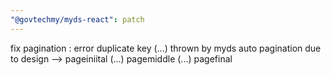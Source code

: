 ```yaml
---
"@govtechmy/myds-react": patch
---
```


fix pagination : error duplicate key (...) thrown by myds auto pagination due to design --> pageiniital (...) pagemiddle (...) pagefinal
